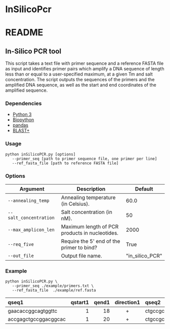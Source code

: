 # InSilicoPcr

# README

## In-Silico PCR tool

This script takes a text file with primer sequence and a reference FASTA file as input and identifies primer pairs which amplify a DNA sequence of length less than or equal to a user-specified maximum, at a given Tm and salt concentration. The script outputs the sequences of the primers and the amplified DNA sequence, as well as the start and end coordinates of the amplified sequence.

### Dependencies

-   [Python 3](https://www.python.org/)
-   [Biopython](https://biopython.org/)
-   [pandas](https://pandas.pydata.org/)
-   [BLAST+](https://www.ncbi.nlm.nih.gov/books/NBK569861/)

### Usage

```
python inSilicoPCR.py [options]
   --primer_seq [path to primer sequence file, one primer per line]
   --ref_fasta_file [path to reference FASTA file]
```

### Options

| Argument              | Description                                                  | Default      |
|-----------------------|--------------------------------------------------------------|--------------|
| `--annealing_temp`     | Annealing temperature (in Celsius).                           | 60.0         |
| `--salt_concentration` | Salt concentration (in nM).                                   | 50           |
| `--max_amplicon_len`   | Maximum length of PCR products in nucleotides.                | 2000         |
| `--req_five`           | Require the 5' end of the primer to bind?                      | True         |
| `--out_file`           | Output file name.                                             | "in_silico_PCR" |


### Example

```
python inSilicoPCR.py \
   --primer_seq ./example/primers.txt \
   --ref_fasta_file  ./example/ref.fasta
```


|qseq1             |qstart1|qend1|direction1|qseq2            |qstart2|qend2|direction2|mismatch1|mismatch2|binding_pos_diff|reference|
|:-----------------|------:|----:|:--------:|:----------------|------:|----:|:--------:|-------:|-------:|---------------:|---------------:|
|gaacaccggcagtggttc|      1|   18|    +     |ctgccgcagcggt     |      1|   13|    -     |       0|       0|             300|example        |
|accgagctgccggacggcac|      1|   20|    +     |ctgccgcagcggt     |      1|   13|    -     |       0|       0|             318|example      |
